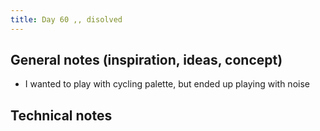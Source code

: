 ```yaml
---
title: Day 60 ,, disolved
---
```


## General notes (inspiration, ideas, concept)

- I wanted to play with cycling palette, but ended up playing with noise

## Technical notes

